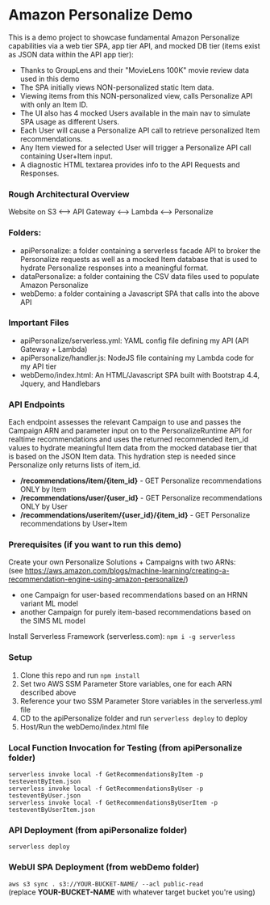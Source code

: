 # Amazon Personalize Demo

This is a demo project to showcase fundamental Amazon Personalize capabilities via a web tier SPA, app tier API, and mocked DB tier (items exist as JSON data within the API app tier):
* Thanks to GroupLens and their "MovieLens 100K" movie review data used in this demo
* The SPA initially views NON-personalized static Item data.
* Viewing items from this NON-personalized view, calls Personalize API with only an Item ID.
* The UI also has 4 mocked Users available in the main nav to simulate SPA usage as different Users.
* Each User will cause a Personalize API call to retrieve personalized Item recommendations.
* Any Item viewed for a selected User will trigger a Personalize API call containing User+Item input.
* A diagnostic HTML textarea provides info to the API Requests and Responses.

### Rough Architectural Overview
Website on S3 <--> API Gateway <--> Lambda <--> Personalize

### Folders:
* apiPersonalize: a folder containing a serverless facade API to broker the Personalize requests as well as a mocked Item database that is used to hydrate Personalize responses into a meaningful format.
* dataPersonalize: a folder containing the CSV data files used to populate Amazon Personalize
* webDemo: a folder containing a Javascript SPA that calls into the above API

### Important Files
* apiPersonalize/serverless.yml: YAML config file defining my API (API Gateway + Lambda)
* apiPersonalize/handler.js: NodeJS file containing my Lambda code for my API tier
* webDemo/index.html: An HTML/Javascript SPA built with Bootstrap 4.4, Jquery, and Handlebars

### API Endpoints
Each endpoint assesses the relevant Campaign to use and passes the Campaign ARN and parameter input on to the PersonalizeRuntime API for realtime recommendations and uses the returned recommended item_id values to hydrate meaningful Item data from the mocked database tier that is based on the JSON Item data. This hydration step is needed since Personalize only returns lists of item_id.
* **/recommendations/item/{item_id}** - GET Personalize recommendations ONLY by Item
* **/recommendations/user/{user_id}** - GET Personalize recommendations ONLY by User
* **/recommendations/useritem/{user_id}/{item_id}** - GET Personalize recommendations by User+Item

### Prerequisites (if you want to run this demo)

Create your own Personalize Solutions + Campaigns with two ARNs:\
(see https://aws.amazon.com/blogs/machine-learning/creating-a-recommendation-engine-using-amazon-personalize/)
* one Campaign for user-based recommendations based on an HRNN variant ML model
* another Campaign for purely item-based recommendations based on the SIMS ML model

Install Serverless Framework (serverless.com): `npm i -g serverless`

### Setup

1) Clone this repo and run `npm install`
2) Set two AWS SSM Parameter Store variables, one for each ARN described above
3) Reference your two SSM Parameter Store variables in the serverless.yml file
4) CD to the apiPersonalize folder and run `serverless deploy` to deploy
5) Host/Run the webDemo/index.html file

### Local Function Invocation for Testing (from apiPersonalize folder)

`serverless invoke local -f GetRecommendationsByItem -p testeventByItem.json`\
`serverless invoke local -f GetRecommendationsByUser -p testeventByUser.json`\
`serverless invoke local -f GetRecommendationsByUserItem -p testeventByUserItem.json`

### API Deployment (from apiPersonalize folder)

`serverless deploy`

### WebUI SPA Deployment (from webDemo folder)

`aws s3 sync . s3://YOUR-BUCKET-NAME/ --acl public-read`\
(replace **YOUR-BUCKET-NAME** with whatever target bucket you're using)
